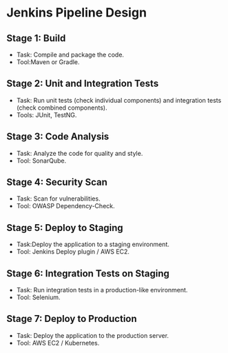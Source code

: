 # Jenkins Pipeline Design

## Stage 1: Build
- Task: Compile and package the code.
- Tool:Maven or Gradle.

## Stage 2: Unit and Integration Tests
- Task: Run unit tests (check individual components) and integration tests (check combined components).
- Tools: JUnit, TestNG.

## Stage 3: Code Analysis
- Task: Analyze the code for quality and style.
- Tool: SonarQube.

## Stage 4: Security Scan
- Task: Scan for vulnerabilities.
- Tool: OWASP Dependency-Check.

## Stage 5: Deploy to Staging
- Task:Deploy the application to a staging environment.
- Tool: Jenkins Deploy plugin / AWS EC2.

## Stage 6: Integration Tests on Staging
- Task: Run integration tests in a production-like environment.
- Tool: Selenium.

## Stage 7: Deploy to Production
- Task: Deploy the application to the production server.
- Tool: AWS EC2 / Kubernetes.
